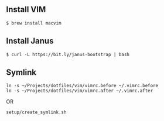 ## Install VIM

    $ brew install macvim

## Install Janus

    $ curl -L https://bit.ly/janus-bootstrap | bash

## Symlink

    ln -s ~/Projects/dotfiles/vim/vimrc.before ~/.vimrc.before
    ln -s ~/Projects/dotfiles/vim/vimrc.after ~/.vimrc.after

OR

    setup/create_symlink.sh


